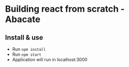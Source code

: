 # Building react from scratch - Abacate

## Install & use

- Run `npm install`
- Run `npm start`
- Application will run in localhost:3000
